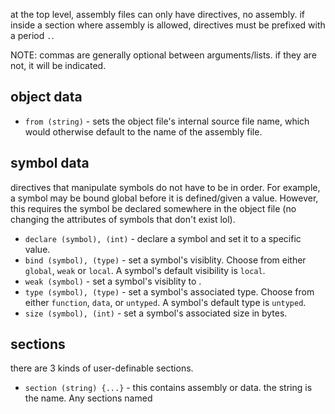 at the top level, assembly files can only have directives, no assembly. 
if inside a section where assembly is allowed, directives must be prefixed with a period `.`.

NOTE: commas are generally optional between arguments/lists. 
if they are not, it will be indicated.

## object data

- `from (string)` - sets the object file's internal source file name, which would otherwise default to the name of the assembly file.

## symbol data
directives that manipulate symbols do not have to be in order. For example, a symbol may be bound global before it is defined/given a value. However, this requires the symbol be declared somewhere in the object file (no changing the attributes of symbols that don't exist lol).

- `declare (symbol), (int)` - declare a symbol and set it to a specific value.
- `bind (symbol), (type)` - set a symbol's visiblity. Choose from either `global`, `weak` or `local`. A symbol's default visibility is `local`.
- `weak (symbol)` - set a symbol's visiblity to .
- `type (symbol), (type)` - set a symbol's associated type. Choose from either `function`, `data`, or `untyped`. A symbol's default type is `untyped`.
- `size (symbol), (int)` - set a symbol's associated size in bytes.

## sections
there are 3 kinds of user-definable sections.

- `section (string) {...}` - this contains assembly or data. the string is the name. Any sections named